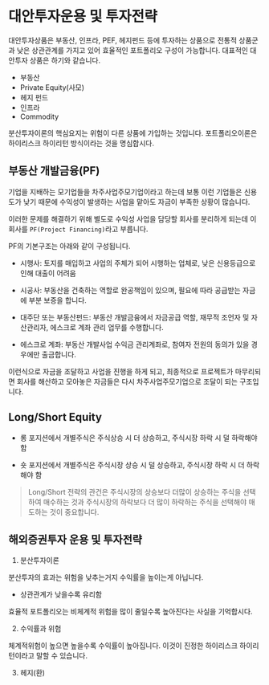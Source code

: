# 대안투자운용 및 투자전략

대안투자상품은 부동산, 인프라, PEF, 헤지펀드 등에 투자하는 상품으로 전통적 상품군과 낮은 상관관계를 가지고 있어 효율적인 포트폴리오 구성이 가능합니다.
대표적인 대안투자 상품은 하기와 같습니다.

- 부동산
- Private Equity(사모)
- 헤지 펀드
- 인프라
- Commodity


분산투자이론의 핵심요지는 위험이 다른 상품에 가입하는 것입니다.
포트폴리오이론은 하이리스크 하이리턴 방식이라는 것을 명심합시다.

## 부동산 개발금융(PF)

기업을 지배하는 모기업들을 차주사업주모기업이라고 하는데 보통 이런 기업들은 신용도가 낮기 때문에 수익성이 발생하는 사업을 맡아도 자금이 부족한 상황이 많습니다.

이러한 문제를 해결하기 위해 별도로 수익성 사업을 담당할 회사를 분리하게 되는데 이 회사를 `PF(Project Financing)`라고 부릅니다.

PF의 기본구조는 아래와 같이 구성됩니다.

- 시행사: 토지를 매입하고 사업의 주체가 되어 시행하는 업체로, 낮은 신용등급으로 인해 대출이 어려움

- 시공사: 부동산을 건축하는 역할로 완공책임이 있으며, 필요에 따라 공급받는 자금에 부분 보증을 합니다.

- 대주단 또는 부동산펀드: 부동산 개발금융에서 자금공급 역할, 재무적 조언자 및 자산관리자, 에스크로 계좌 관리 업무를 수행합니다.

- 에스크로 계좌: 부동산 개발사업 수익금 관리계좌로, 참여자 전원의 동의가 있을 경우에만 출금합니다.

이런식으로 자금을 조달하고 사업을 진행을 하게 되고, 최종적으로 프로젝트가 마무리되면 회사를 해산하고 모아놓은 자금들은 다시 차주사업주모기업으로 조달이 되는 구조입니다.


 ## Long/Short Equity

- 롱 포지션에서 개별주식은 주식상승 시 더 상승하고, 주식시장 하락 시 덜 하락해야함

- 숏 포지션에서 개별주식은 주식시장 상승 시 덜 상승하고, 주식시장 하락 시 더 하락해야 함

> Long/Short 전략의 관건은 주식시장의 상승보다 더많이 상승하는 주식을 선택하여 매수하는 것과 주식시장의 하락보다 더 많이 하락하는 주식을 선택해야 매도하는 것이 중요합니다.



## 해외증권투자 운용 및 투자전략

1. 분산투자이론

분산투자의 효과는 위험을 낮추는거지 수익률을 높이는게 아닙니다.

- 상관관계가 낮을수록 유리함

효율적 포트폴리오는 비체계적 위험을 많이 줄일수록 높아진다는 사실을 기억합시다.

2. 수익률과 위험
 
 체계적위험이 높으면 높을수록 수익률이 높아집니다. 이것이 진정한 하이리스크 하이리턴이라고 말할 수 있습니다.


3. 헤지(환)
